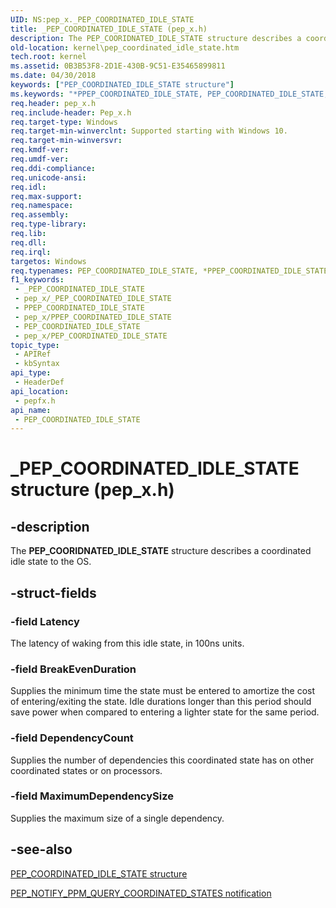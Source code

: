 ```yaml
---
UID: NS:pep_x._PEP_COORDINATED_IDLE_STATE
title: _PEP_COORDINATED_IDLE_STATE (pep_x.h)
description: The PEP_COORIDNATED_IDLE_STATE structure describes a coordinated idle state to the OS.
old-location: kernel\pep_coordinated_idle_state.htm
tech.root: kernel
ms.assetid: 0B3B53F8-2D1E-430B-9C51-E35465899811
ms.date: 04/30/2018
keywords: ["PEP_COORDINATED_IDLE_STATE structure"]
ms.keywords: "*PPEP_COORDINATED_IDLE_STATE, PEP_COORDINATED_IDLE_STATE, PEP_COORDINATED_IDLE_STATE structure [Kernel-Mode Driver Architecture], PPEP_COORDINATED_IDLE_STATE, PPEP_COORDINATED_IDLE_STATE structure pointer [Kernel-Mode Driver Architecture], _PEP_COORDINATED_IDLE_STATE, kernel.pep_coordinated_idle_state, pepfx/PEP_COORDINATED_IDLE_STATE, pepfx/PPEP_COORDINATED_IDLE_STATE"
req.header: pep_x.h
req.include-header: Pep_x.h
req.target-type: Windows
req.target-min-winverclnt: Supported starting with Windows 10.
req.target-min-winversvr: 
req.kmdf-ver: 
req.umdf-ver: 
req.ddi-compliance: 
req.unicode-ansi: 
req.idl: 
req.max-support: 
req.namespace: 
req.assembly: 
req.type-library: 
req.lib: 
req.dll: 
req.irql: 
targetos: Windows
req.typenames: PEP_COORDINATED_IDLE_STATE, *PPEP_COORDINATED_IDLE_STATE
f1_keywords:
 - _PEP_COORDINATED_IDLE_STATE
 - pep_x/_PEP_COORDINATED_IDLE_STATE
 - PPEP_COORDINATED_IDLE_STATE
 - pep_x/PPEP_COORDINATED_IDLE_STATE
 - PEP_COORDINATED_IDLE_STATE
 - pep_x/PEP_COORDINATED_IDLE_STATE
topic_type:
 - APIRef
 - kbSyntax
api_type:
 - HeaderDef
api_location:
 - pepfx.h
api_name:
 - PEP_COORDINATED_IDLE_STATE
---
```


# _PEP_COORDINATED_IDLE_STATE structure (pep_x.h)


## -description

The <b>PEP_COORIDNATED_IDLE_STATE</b> structure describes a coordinated idle state to the OS.

## -struct-fields

### -field Latency

The latency of waking from this idle state, in 100ns units.

### -field BreakEvenDuration

Supplies the minimum time the state must be entered to amortize the cost of entering/exiting the state. Idle durations longer than this period should save power when compared to entering a lighter state for the same period.

### -field DependencyCount

Supplies the number of dependencies this coordinated state has on other coordinated states or on processors.

### -field MaximumDependencySize

Supplies the maximum size of a single dependency.

## -see-also

<a href="https://docs.microsoft.com/windows-hardware/drivers/ddi/pepfx/ns-pepfx-_pep_coordinated_idle_state">PEP_COORDINATED_IDLE_STATE structure</a>



<a href="https://docs.microsoft.com/windows-hardware/drivers/ddi/index">PEP_NOTIFY_PPM_QUERY_COORDINATED_STATES notification</a>

